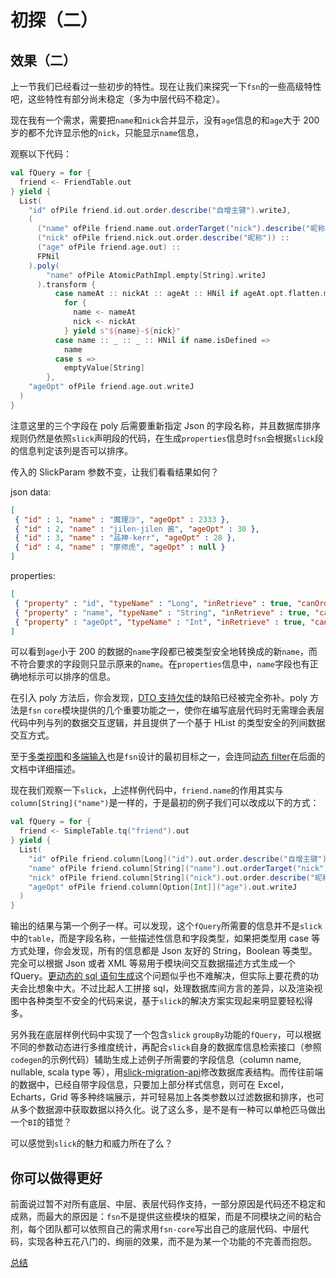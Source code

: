 # 初探（二）

## 效果（二）

上一节我们已经看过一些初步的特性。现在让我们来探究一下`fsn`的一些高级特性吧，这些特性有部分尚未稳定（多为中层代码不稳定）。

现在我有一个需求，需要把`name`和`nick`合并显示，没有`age`信息的和`age`大于 200 岁的都不允许显示他的`nick`，只能显示`name`信息，

观察以下代码：

```scala
val fQuery = for {
  friend <- FriendTable.out
} yield {
  List(
    "id" ofPile friend.id.out.order.describe("自增主键").writeJ,
    (
      ("name" ofPile friend.name.out.orderTarget("nick").describe("昵称")) ::
      ("nick" ofPile friend.nick.out.order.describe("昵称")) ::
      ("age" ofPile friend.age.out) ::
      FPNil
    ).poly(
        "name" ofPile AtomicPathImpl.empty[String].writeJ
      ).transform {
          case nameAt :: nickAt :: ageAt :: HNil if ageAt.opt.flatten.map(_ < 200).getOrElse(false) =>
            for {
              name <- nameAt
              nick <- nickAt
            } yield s"${name}-${nick}"
          case name :: _ :: _ :: HNil if name.isDefined =>
            name
          case s =>
            emptyValue[String]
        },
    "ageOpt" ofPile friend.age.out.writeJ
  )
}
```

注意这里的三个字段在 poly 后需要重新指定 Json 的字段名称，并且数据库排序规则仍然是依照`slick`声明段的代码，在生成`properties`信息时`fsn`会根据`slick`段的信息判定该列是否可以排序。

传入的 SlickParam 参数不变，让我们看看结果如何？

json data:
```json
[
 { "id" : 1, "name" : "魔理沙", "ageOpt" : 2333 },
 { "id" : 2, "name" : "jilen-jilen 酱", "ageOpt" : 30 },
 { "id" : 3, "name" : "品神-kerr", "ageOpt" : 28 },
 { "id" : 4, "name" : "廖师虎", "ageOpt" : null }
]
```

properties:
```json
[
 { "property" : "id", "typeName" : "Long", "inRetrieve" : true, "canOrder" : true, "isDefaultDesc" : true, "describe" : "自增主键" },
 { "property" : "name", "typeName" : "String", "inRetrieve" : true, "canOrder" : true, "isDefaultDesc" : true, "describe" : null },
 { "property" : "ageOpt", "typeName" : "Int", "inRetrieve" : true, "canOrder" : false, "isDefaultDesc" : true, "describe" : null }
]
```

可以看到`age`小于 200 的数据的`name`字段都已被类型安全地转换成的新`name`，而不符合要求的字段则只显示原来的`name`。在`properties`信息中，`name`字段也有正确地标示可以排序的信息。

在引入 poly 方法后，你会发现，[DTO 支持欠佳](doc01.md#4-dto-支持欠佳)的缺陷已经被完全弥补。poly 方法是`fsn` `core`模块提供的几个重要功能之一，使你在编写底层代码时无需理会表层代码中列与列的数据交互逻辑，并且提供了一个基于 HList 的类型安全的列间数据交互方式。

至于[多类视图](doc-01.md#5-多类视图)和[多端输入](doc-01.md#6-多端输入)也是`fsn`设计的最初目标之一，会连同[动态 filter](doc-01.md#6-动态-filter)在后面的文档中详细描述。

现在我们观察一下`slick`，上述样例代码中，`friend.name`的作用其实与`column[String]("name")`是一样的，于是最初的例子我们可以改成以下的方式：

```scala
val fQuery = for {
  friend <- SimpleTable.tq("friend").out
} yield {
  List(
    "id" ofPile friend.column[Long]("id").out.order.describe("自增主键").writeJ,
    "name" ofPile friend.column[String]("name").out.orderTarget("nick").describe("昵称").writeJ,
    "nick" ofPile friend.column[String]("nick").out.order.describe("昵称").writeJ,
    "ageOpt" ofPile friend.column[Option[Int]]("age").out.writeJ
  )
}
```

输出的结果与第一个例子一样。可以发现，这个`fQuery`所需要的信息并不是`slick`中的`table`，而是字段名称，一些描述性信息和字段类型，如果把类型用 case 等方式处理，你会发现，所有的信息都是 Json 友好的 String，Boolean 等类型。完全可以根据 Json 或者 XML 等易用于模块间交互数据描述方式生成一个 fQuery。[更动态的 sql 语句生成](doc-01.md#7-更动态的-sql-语句生成)这个问题似乎也不难解决，但实际上要花费的功夫会比想象中大。不过比起人工拼接 sql，处理数据库间方言的差异，以及渲染视图中各种类型不安全的代码来说，基于`slick`的解决方案实现起来明显要轻松得多。

另外我在底层样例代码中实现了一个包含`slick` `groupBy`功能的`fQuery`，可以根据不同的参数动态进行多维度统计，再配合`slick`自身的数据库信息检索接口（参照`codegen`的示例代码）辅助生成上述例子所需要的字段信息（column name, nullable, scala type 等），用[slick-migration-api](https://github.com/nafg/slick-migration-api "slick-migration-api")修改数据库表结构。而传往前端的数据中，已经自带字段信息，只要加上部分样式信息，则可在 Excel，Echarts，Grid 等多种终端展示，并可轻易加上各类参数以过滤数据和排序，也可从多个数据源中获取数据以持久化。说了这么多，是不是有一种可以单枪匹马做出一个`BI`的错觉？

可以感觉到`slick`的魅力和威力所在了么？

## 你可以做得更好

前面说过暂不对所有底层、中层、表层代码作支持，一部分原因是代码还不稳定和成熟，而最大的原因是：`fsn`不是提供这些模块的框架，而是不同模块之间的粘合剂，每个团队都可以依照自己的需求用`fsn-core`写出自己的底层代码、中层代码，实现各种五花八门的、绚丽的效果，而不是为某一个功能的不完善而抱怨。

[总结](doc-04.md)